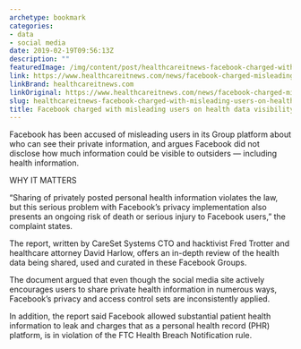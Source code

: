 ```yaml
---
archetype: bookmark
categories:
- data
- social media
date: 2019-02-19T09:56:13Z
description: ""
featuredImage: /img/content/post/healthcareitnews-facebook-charged-with-misleading-users-on-health-data-visibility.jpg
link: https://www.healthcareitnews.com/news/facebook-charged-misleading-users-health-data-visibility
linkBrand: healthcareitnews.com
linkOriginal: https://www.healthcareitnews.com/news/facebook-charged-misleading-users-health-data-visibility
slug: healthcareitnews-facebook-charged-with-misleading-users-on-health-data-visibility
title: Facebook charged with misleading users on health data visibility
---
```

Facebook has been accused of misleading users in its Group platform about who can see their private information, and argues Facebook did not disclose how much information could be visible to outsiders — including health information.

WHY IT MATTERS

“Sharing of privately posted personal health information violates the law, but this serious problem with Facebook’s privacy implementation also presents an ongoing risk of death or serious injury to Facebook users,” the complaint states.

The report, written by CareSet Systems CTO and hacktivist Fred Trotter and healthcare attorney David Harlow, offers an in-depth review of the health data being shared, used and curated in these Facebook Groups.

The document argued that even though the social media site actively encourages users to share private health information in numerous ways, Facebook’s privacy and access control sets are inconsistently applied.

In addition, the report said Facebook allowed substantial patient health information to leak and charges that as a personal health record (PHR) platform, is in violation of the FTC Health Breach Notification rule.

